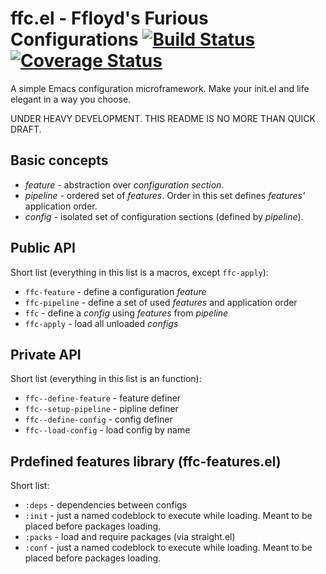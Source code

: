 # ffc.el - Ffloyd's Furious Configurations [![Build Status](https://travis-ci.org/ffloyd/ffc.svg?branch=master)](https://travis-ci.org/ffloyd/ffc) [![Coverage Status](https://coveralls.io/repos/github/ffloyd/ffc/badge.svg?branch=master)](https://coveralls.io/github/ffloyd/ffc?branch=master)

A simple Emacs configuration microframework. Make your init.el and life elegant in a way you choose.

UNDER HEAVY DEVELOPMENT. THIS README IS NO MORE THAN QUICK DRAFT. 

## Basic concepts

* _feature_ - abstraction over _configuration section_.
* _pipeline_ - ordered set of _features_. Order in this set defines _features'_ application order.
* _config_ - isolated set of configuration sections (defined by _pipeline_).

## Public API

Short list (everything in this list is a macros, except `ffc-apply`):

* `ffc-feature` - define a configuration _feature_
* `ffc-pipeline` - define a set of used _features_ and application order
* `ffc` - define a _config_ using _features_ from _pipeline_
* `ffc-apply` - load all unloaded _configs_

## Private API

Short list (everything in this list is an function):

* `ffc--define-feature` - feature definer
* `ffc--setup-pipeline` - pipline definer
* `ffc--define-config` - config definer
* `ffc--load-config` - load config by name

## Prdefined features library (ffc-features.el)

Short list:

* `:deps` - dependencies between configs
* `:init` - just a named codeblock to execute while loading. Meant to be placed before packages loading.
* `:packs` - load and require packages (via straight.el)
* `:conf` - just a named codeblock to execute while loading. Meant to be placed before packages loading.
